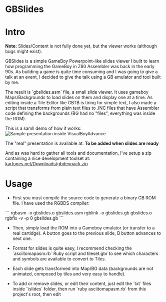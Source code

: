 ﻿GBSlides
========

# Intro #

**Note:** Slides/Content is not fully done yet, but the viewer works (although bugs might exist).

GBSlides is a simple GameBoy Powerpoint-like slides viewer I built to learn how programming the GameBoy in Z80 Assembler was
back in the early 90s. As building a game is quite time consuming and I was going to give a talk at an event, I decided to
give the talk using a GB emulator and tool built by me.

The result is ´gbslides.asm´ file, a small slide viewer. It uses gameboy Maps/Backgrounds to load slides on them and display one
at a time. As editing inside a Tile Editor like GBTB is tiring for simple text, I also made a script that transforms from
plain text files to .INC files that have Assembler code defining the backgrounds (BG had no "files", everything was inside the ROM).

This is a samll demo of how it works:
![Sample presentation inside VisualBoyAdvance](http://www.comomonos.com/up/wip_25_feb_2015.gif)

The "real" presentation is available at:
**To be added when slides are ready**

And as was hard to gather all tools and documentation, I've setup a zip containing a nice development toolset at:
[kartones.net/Downloads/gbdevpack.zip](http://kartones.net/Downloads/gbdevpack.zip)

# Usage #

- First you must compile the source code to generate a binary GB ROM file. I have used the RGBDS compiler:

´´´
rgbasm -o gbslides.o gbslides.asm
rgblink -o gbslides.gb gbslides.o
rgbfix -v -p 0 gbslides.gb
´´´

- Then, simply load the ROM into a Gameboy emulator (or transfer to a real cartidge). A button goes to the previous slide,
B button advances to next one.

- Format for slides is quite easy, I recommend checking the ´asciitomapasm.rb´ Ruby script and tileset.gbr to see which
characters and symbols are available to convert to Tiles.

- Each slide gets transformed into Map/BG data (backgrounds are not animated, composed by tiles and very easy to handle).

- To add or remove slides, or edit their content, just edit the ´txt´ files inside ´\slides´ folder, then run ´ruby asciitomapasm.rb´
from this project's root, then edit